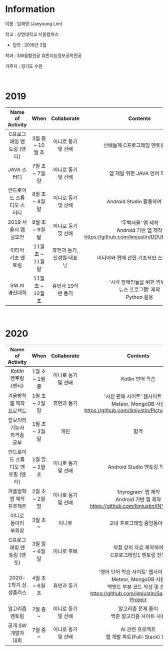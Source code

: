 # Information

이름 : 임재영 (Jaeyoung Lim)

학교 : 상명대학교 서울캠퍼스

- 입학 : 2019년 3월

학과 : SW융합전공 휴먼지능정보공학전공

거주지 : 경기도 수원

</br>

# 2019

|      Name of Activity      |       When        |        Collaborate         |                     Contents                     |
| :------------------------: | :---------------: | :------------------------: | :----------------------------------------------: |
|    C프로그래밍 멘토링 (멘티)     | 3월 중 ~ 10월 초  |    이니로 동기 및 선배     |             선배들께 C프로그래밍 멘토링 학습           |
|        JAVA 스터디         |  7월 초 ~ 7월 말  |    이니로 동기 및 선배     |                       앱 개발 위한 JAVA 언어 학습                         |
| 안드로이드 스튜디오 스터디 |  8월 초 ~ 8월 말  |    이니로 동기 및 선배     |                        Android Studio 활용하여 공부                        |
|   2019 서울시 앱 공모전    |  9월 초 ~ 9월 말  |    이니로 동기 및 선배     |                '뚜벅서울' 앱 제작 </br> Android 기반 앱 제작 </br> https://github.com/limjustin/DDUBUCK_SEOUL  |
|     미티어 기초 멘토링     | 11월 초 ~ 11월 말 | 휴먼과 동기, 진정원 대표님 |     미티어와 웹에 관한 기초적인 스터디 진행      |
|       SM AI 경진대회       | 11월 초 ~ 12월 초 |     휴먼과 19학번 동기     | '시각 장애인들을 위한 키워드 </br>  뉴스 프로그램' 제작</br> Python 활용 |

</br>

# 2020

|         Name of Activity          |      When       |     Collaborate     |               Contents                |
| :-------------------------------: | :-------------: | :-----------------: | :-----------------------------------: |
|       Kotlin 멘토링 (멘티)        | 1월 초 ~ 1월 중 | 이니로 동기 및 선배 |                 Kotlin 언어 학습                      |
|     겨울방학 웹 제작 프로젝트     | 1월 초 ~ 2월 말 |     휴먼과 동기     |   '사진 판매 사이트' 웹사이트 제작 </br> Meteor, MongoDB 사용 </br> https://github.com/limjustin/PictureSellingSite   |
|     정보처리기능사 자격증 공부     | 1월 초 ~ 3월 말 |     개인     |   합격   |
| 안드로이드 스튜디오 멘토링 (멘티) | 1월 말 ~ 2월 초 | 이니로 동기 및 선배 |                 Android Studio 멘토링 학습               |
|     겨울방학 앱 제작 프로젝트     | 2월 초 ~ 2월 말 | 이니로 동기 및 선배 |          'Inyrogram' 앱 제작 </br> Android 기반 앱 제작 </br> https://github.com/limjustin/INYROGRAM|
|       이니로 동아리 부회장        |    3월 초 ~     |       이니로        |                  교내 프로그래밍 중앙동아리                |
|        C프로그래밍 멘토링 (멘토)        | 3월 말 ~ 6월 말 |     이니로 후배     |          직접 강의 자료 제작하여</br> C프로그래밍1 멘토링 진행                     |
|       2020-1학기 상생플러스       | 4월 초 ~ 6월 초 |     휴먼과 동기     | '영어 단어 학습 사이트' 웹사이트 제작 </br> Meteor, MongoDB 사용</br>백엔드 부분 코드 작성 및 관리  </br>https://github.com/limjustin/Sangsaeng-Project |
|       알고리즘 멘토링       | 7월 중 ~  |     이니로 동기 및 선배     | 알고리즘 문제 풀이 </br> 백준 알고리즘 사이트 사용 |
|       공개 SW 개발자 대회       | 7월 중 ~ |     이니로 동기 및 선배     | AI 관련 프로젝트 </br> 웹 개발 파트(Full-Stack) 담당 |
